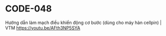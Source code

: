 # CODE-048
Hướng dẫn làm mạch điều khiển động cơ bước (dùng cho máy hàn cellpin) | VTM https://youtu.be/AFth3NP5SYA
